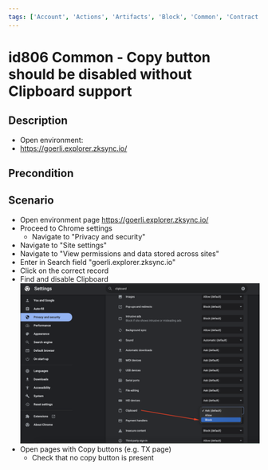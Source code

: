 ```yaml
---
tags: ['Account', 'Actions', 'Artifacts', 'Block', 'Common', 'Contract', 'Copying', 'Events', 'Active']
---
```


# id806 Common - Copy button should be disabled without Clipboard support

## Description
- Open environment:
- https://goerli.explorer.zksync.io/

## Precondition


## Scenario
- Open environment page https://goerli.explorer.zksync.io/
- Proceed to Chrome settings
  - Navigate to "Privacy and security"
- Navigate to "Site settings"
- Navigate to  "View permissions and data stored across sites"
- Enter in Search field "goerli.explorer.zksync.io"
- Click on the correct record
- Find and disable Clipboard
  ![Screenshot](../../../../static/img/screenshots/common/Common_pages_part/id806_1.png)
- Open pages with Copy buttons (e.g. TX page)
  - Check that no copy button is present

